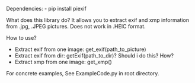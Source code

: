 Dependencies:
    - pip install piexif


What does this library do?
It allows you to extract exif and xmp information from .jpg, .JPEG pictures. Does not work in .HEIC format. 

How to use?
 - Extract exif from one image: get_exif(path_to_picture)
 - Extract exif from dir: getExif(path_to_dir)? Should i do this? How?
 - Extract xmp from one image: get_xmp() 


For concrete examples, See ExampleCode.py in root directory.